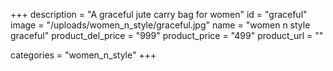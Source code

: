 +++
description = "A graceful jute carry bag for women"
id = "graceful"
image = "/uploads/women_n_style/graceful.jpg"
name = "women n style graceful"
product_del_price = "999"
product_price = "499"
product_url = ""

categories = "women_n_style"
+++
